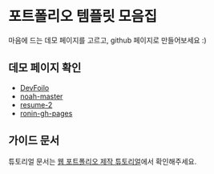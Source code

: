 # 포트폴리오 템플릿 모음집
마음에 드는 데모 페이지를 고르고, github 페이지로 만들어보세요 :)

## 데모 페이지 확인
- [DevFoilo](https://nirong2.github.io/rename/devfolio-master/)
- [noah-master](https://nirong2.github.io/rename/noah-master/)
- [resume-2](https://nirong2.github.io/rename/resume-2-master/)
- [ronin-gh-pages](https://congchu.github.io/portfolio-collection/ronin-gh-pages/)

## 가이드 문서

튜토리얼 문서는 [웹 포트폴리오 제작 튜토리얼](https://www.notion.so/cucus/85e3bec77d904f1fa282cec4756232c3)에서 확인해주세요.
